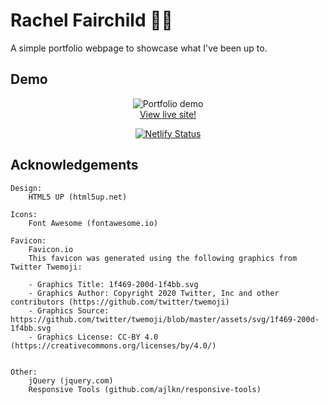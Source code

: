 
# Rachel Fairchild :woman_technologist:
A simple portfolio webpage to showcase what I've been up to.

## Demo
<div align="center">
	
![Portfolio demo](https://github.com/RachFairchild/portfolio/blob/main/images/personal-portfolio-demo.gif)
<br>
[View live site!](https://rachelfairchild.netlify.app/)


[![Netlify Status](https://api.netlify.com/api/v1/badges/b5be9d68-6b0c-401d-a118-d67edf259dee/deploy-status)](https://app.netlify.com/sites/rachelfairchild/deploys)

</div>

## Acknowledgements

	Design:
		HTML5 UP (html5up.net)

	Icons:
		Font Awesome (fontawesome.io)

	Favicon: 
		Favicon.io
		This favicon was generated using the following graphics from Twitter Twemoji:

		- Graphics Title: 1f469-200d-1f4bb.svg
		- Graphics Author: Copyright 2020 Twitter, Inc and other contributors (https://github.com/twitter/twemoji)
		- Graphics Source: https://github.com/twitter/twemoji/blob/master/assets/svg/1f469-200d-1f4bb.svg
		- Graphics License: CC-BY 4.0 (https://creativecommons.org/licenses/by/4.0/)


	Other:
		jQuery (jquery.com)
		Responsive Tools (github.com/ajlkn/responsive-tools)
